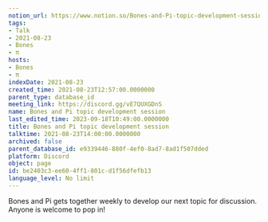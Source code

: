 ```yaml
---
notion_url: https://www.notion.so/Bones-and-Pi-topic-development-session-be2403c3ee604ff1801cd1f56dfefb13
tags:
- Talk
- 2021-08-23
- Bones
- π
hosts:
- Bones
- π
indexDate: 2021-08-23
created_time: 2021-08-23T12:57:00.0000000
parent_type: database_id
meeting_link: https://discord.gg/vE7QUXGDnS
name: Bones and Pi topic development session
last_edited_time: 2023-09-18T10:49:00.0000000
title: Bones and Pi topic development session
talktime: 2021-08-23T14:00:00.0000000
archived: false
parent_database_id: e9339446-880f-4ef0-8ad7-8ad1f507dded
platform: Discord
object: page
id: be2403c3-ee60-4ff1-801c-d1f56dfefb13
language_level: No limit
---
```


Bones and Pi gets together weekly to develop our next topic for discussion.
Anyone is welcome to pop in!










